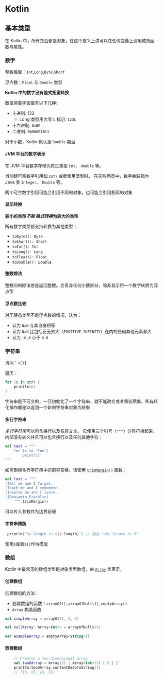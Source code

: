 # Kotlin

## 基本类型

在 Kotlin 中，所有东西都是对象，在这个意义上讲可以在任何变量上调用成员函数与属性。



### 数字

整数类型：`Int`,`Long`,`Byte`,`Short`

浮点数：`Float` 与 `Double` 类型

**Kotlin 中的数字没有隐式拓宽转换**



数值常量字面值有以下几种:

- 十进制: 123
  - Long 类型用大写 `L` 标记: `123L`
- 十六进制: `0x0F`
- 二进制: `0b00001011`



对于小数，Kotlin 默认是 `Double` 类型



#### JVM 平台的数字表示

在 JVM 平台数字存储为原生类型 `int`、 `double` 等。 

当创建可空数字引用如 `Int?` 或者使用泛型时。 在这些场景中，数字会装箱为 Java 类 `Integer`、 `Double` 等。

两个可空数字引用可能会引用不同的对象，也可能会引用相同的对象





#### 显示转换

**较小的类型*不能 隐式转换*为较大的类型**

所有数字类型都支持转换为其他类型：

- `toByte(): Byte`
- `toShort(): Short`
- `toInt(): Int`
- `toLong(): Long`
- `toFloat(): Float`
- `toDouble(): Double`



#### 整数除法

整数间的除法总是返回整数。会丢弃任何小数部分，除非显示将一个数字转换为浮点型



#### 浮点数比较

对于静态类型不是浮点数的情况，认为：

- 认为 `NaN` 与其自身相等
- 认为 `NaN` 比包括正无穷大（`POSITIVE_INFINITY`）在内的任何其他元素都大
- 认为 `-0.0` 小于 `0.0`



### 字符串

访问：`s[1]`

遍历：

```kotlin
for (c in str) {
    println(c)
}
```

字符串是不可变的，一旦初始化了一个字符串，就不能改变或者重新赋值，所有转化操作都是以返回一个新的字符串对象为结果



#### 多行字符串

*多行字符串*可以包含换行以及任意文本。 它使用三个引号（`"""`）分界符括起来，内部没有转义并且可以包含换行以及任何其他字符：

```kotlin
val text = """
    for (c in "foo")
        print(c)
"""
```

如需删掉多行字符串中的前导空格，请使用 [`trimMargin()`](https://kotlinlang.org/api/latest/jvm/stdlib/kotlin.text/trim-margin.html) 函数：

```kotlin
val text = """
|Tell me and I forget.
|Teach me and I remember.
|Involve me and I learn.
|(Benjamin Franklin)
    """.trimMargin()
```

可以传入参数作为边界前缀





#### 字符串模版

```kotlin
 println("$s.length is ${s.length}") // 输出 "abc.length is 3"
```

使用`$`或者`${}`作为模版



### 数组

Kotlin 中最常见的数组类型是对象类型数组，由 [`Array`](https://kotlinlang.org/api/latest/jvm/stdlib/kotlin/-array/) 类表示。



#### 创建数组

创建数组的方法：

- 创建数组的函数：`arrayOf()`, `arrayOfNulls()`, `emptyArray()`
- `Array` 构造函数

```kotlin
val simpleArray = arrayOf(1, 2, 3)

val nullArray: Array<Int?> = arrayOfNulls(3)
 
var exampleArray = emptyArray<String>()
```



#### 嵌套数组

```kotlin
    // Creates a two-dimensional array
    val twoDArray = Array(2) { Array<Int>(2) { 0 } }
    println(twoDArray.contentDeepToString())
    // [[0, 0], [0, 0]]
```





